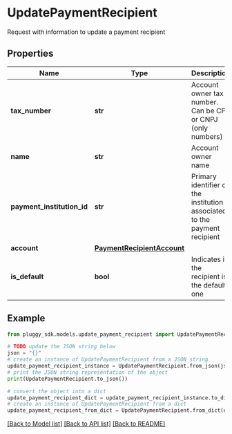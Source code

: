 # UpdatePaymentRecipient

Request with information to update a payment recipient

## Properties

Name | Type | Description | Notes
------------ | ------------- | ------------- | -------------
**tax_number** | **str** | Account owner tax number. Can be CPF or CNPJ (only numbers) | [optional] 
**name** | **str** | Account owner name | [optional] 
**payment_institution_id** | **str** | Primary identifier of the institution associated to the payment recipient | [optional] 
**account** | [**PaymentRecipientAccount**](PaymentRecipientAccount.md) |  | [optional] 
**is_default** | **bool** | Indicates if the recipient is the default one | [optional] 

## Example

```python
from pluggy_sdk.models.update_payment_recipient import UpdatePaymentRecipient

# TODO update the JSON string below
json = "{}"
# create an instance of UpdatePaymentRecipient from a JSON string
update_payment_recipient_instance = UpdatePaymentRecipient.from_json(json)
# print the JSON string representation of the object
print(UpdatePaymentRecipient.to_json())

# convert the object into a dict
update_payment_recipient_dict = update_payment_recipient_instance.to_dict()
# create an instance of UpdatePaymentRecipient from a dict
update_payment_recipient_from_dict = UpdatePaymentRecipient.from_dict(update_payment_recipient_dict)
```
[[Back to Model list]](../README.md#documentation-for-models) [[Back to API list]](../README.md#documentation-for-api-endpoints) [[Back to README]](../README.md)


